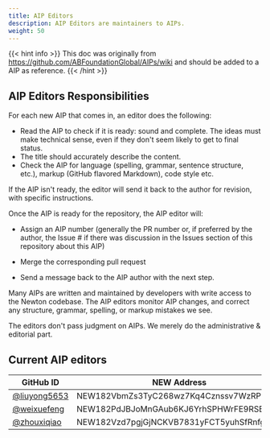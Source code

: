 ```yaml
---
title: AIP Editors
description: AIP Editors are maintainers to AIPs.
weight: 50
---
```


{{< hint info >}}
This doc was originally from https://github.com/ABFoundationGlobal/AIPs/wiki and should be added to a AIP as reference.
{{< /hint >}}

## AIP Editors Responsibilities

For each new AIP that comes in, an editor does the following:

- Read the AIP to check if it is ready: sound and complete. The ideas must make technical sense, even if they don't seem likely to get to final status.
- The title should accurately describe the content.
- Check the AIP for language (spelling, grammar, sentence structure, etc.), markup (GitHub flavored Markdown), code style etc.

If the AIP isn't ready, the editor will send it back to the author for revision, with specific instructions.

Once the AIP is ready for the repository, the AIP editor will:

- Assign an AIP number (generally the PR number or, if preferred by the author, the Issue # if there was discussion in the Issues section of this repository about this AIP)

- Merge the corresponding pull request

- Send a message back to the AIP author with the next step.

Many AIPs are written and maintained by developers with write access to the Newton codebase. The AIP editors monitor AIP changes, and correct any structure, grammar, spelling, or markup mistakes we see.

The editors don't pass judgment on AIPs. We merely do the administrative & editorial part.

## Current AIP editors

| GitHub ID                                      | NEW Address                             |
| ---------------------------------------------- | --------------------------------------- |
| [@liuyong5653](https://github.com/liuyong5653) | NEW182VbmZs3TyC268wz7Kq4Cznssv7WzRPDq7j |
| [@weixuefeng](https://github.com/weixuefeng)   | NEW182PdJBJoMnGAub6KJ6YrhSPHWrFE9RSBmGE |
| [@zhouxiqiao](https://github.com/zhouxiqiao)   | NEW182Vzd7pgjGjNCKVB7831yFCT5yuhSfRnfgA |
